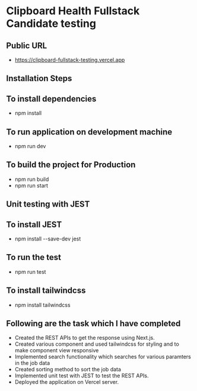 # Clipboard Health Fullstack Candidate testing

## Public URL
- https://clipboard-fullstack-testing.vercel.app

## Installation Steps

## To install dependencies    
- npm install
##  To run application on development machine
- npm run dev

## To build the project for Production
- npm run build
- npm run start

## Unit testing with JEST

## To install JEST
- npm install --save-dev jest
## To run the test
- npm run test

## To install tailwindcss
- npm install tailwindcss

## Following are the task which I have completed

- Created the REST APIs to get the response using Next.js.
- Created various component and used tailwindcss for styling and to make component view responsive
- Implemented search functionality which searches for various paramters in the job data
- Created sorting method to sort the job data
- Implemented unit test with JEST to test the REST APIs.
- Deployed the application on Vercel server.

